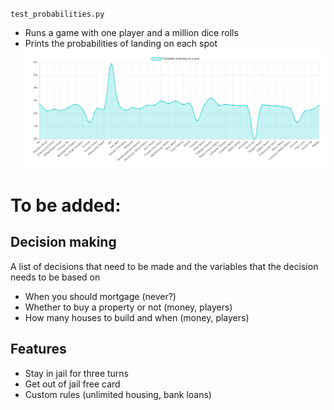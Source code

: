 `test_probabilities.py`
 - Runs a game with one player and a million dice rolls
 - Prints the probabilities of landing on each spot
![](images/probability_distribution.png)

# To be added:

## Decision making
A list of decisions that need to be made and the variables that the decision needs
to be based on
 - When you should mortgage (never?)
 - Whether to buy a property or not (money, players)
 - How many houses to build and when (money, players)
 
## Features
 - Stay in jail for three turns
 - Get out of jail free card
 - Custom rules (unlimited housing, bank loans)